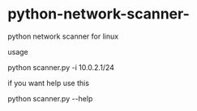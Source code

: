 # python-network-scanner-
python network scanner for linux


usage 

python scanner.py -i 10.0.2.1/24

if you want help use this

python scanner.py --help
